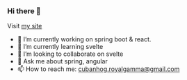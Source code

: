 ### Hi there 👋

Visit [my site](https://balaji-r.vercel.app)

- 🔭 I’m currently working on spring boot & react.
- 🌱 I’m currently learning svelte
- 👯 I’m looking to collaborate on svelte
- 💬 Ask me about spring, angular
- 📫 How to reach me: cubanhog.royalgamma@gmail.com


